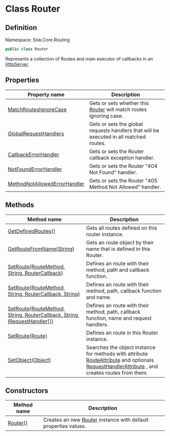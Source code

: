# Class Router

## Definition
Namespace: Sisk.Core.Routing

```csharp
public class Router
```

Represents a collection of Routes and main executor of callbacks in an [HttpServer](/spec/Sisk/Core/Http/HttpServer) .

## Properties

| Property name | Description |
| --- | --- |
| [MatchRoutesIgnoreCase](/spec/Sisk/Core/Routing/Router/MatchRoutesIgnoreCase) | Gets or sets whether this [Router](/spec/Sisk/Core/Routing/Router) will match routes ignoring case. | 
| [GlobalRequestHandlers](/spec/Sisk/Core/Routing/Router/GlobalRequestHandlers) | Gets or sets the global requests handlers that will be executed in all matched routes. | 
| [CallbackErrorHandler](/spec/Sisk/Core/Routing/Router/CallbackErrorHandler) | Gets or sets the Router callback exception handler. | 
| [NotFoundErrorHandler](/spec/Sisk/Core/Routing/Router/NotFoundErrorHandler) | Gets or sets the Router "404 Not Found" handler. | 
| [MethodNotAllowedErrorHandler](/spec/Sisk/Core/Routing/Router/MethodNotAllowedErrorHandler) | Gets or sets the Router "405 Method Not Allowed" handler. | 

## Methods

| Method name | Description |
| --- | --- |
| [GetDefinedRoutes()](/spec/Sisk/Core/Routing/Router/GetDefinedRoutes--) | Gets all routes defined on this router instance. | 
| [GetRouteFromName(String)](/spec/Sisk/Core/Routing/Router/GetRouteFromName--String) | Gets an route object by their name that is defined in this Router. | 
| [SetRoute(RouteMethod, String, RouterCallback)](/spec/Sisk/Core/Routing/Router/SetRoute--RouteMethod-String-RouterCallback) | Defines an route with their method, path and callback function. | 
| [SetRoute(RouteMethod, String, RouterCallback, String)](/spec/Sisk/Core/Routing/Router/SetRoute--RouteMethod-String-RouterCallback-String) | Defines an route with their method, path, callback function and name. | 
| [SetRoute(RouteMethod, String, RouterCallback, String, IRequestHandler[])](/spec/Sisk/Core/Routing/Router/SetRoute--RouteMethod-String-RouterCallback-String-IRequestHandler[]) | Defines an route with their method, path, callback function, name and request handlers. | 
| [SetRoute(Route)](/spec/Sisk/Core/Routing/Router/SetRoute--Route) | Defines an route in this Router instance. | 
| [SetObject(Object)](/spec/Sisk/Core/Routing/Router/SetObject--Object) | Searches the object instance for methods with attribute [RouteAttribute](/spec/Sisk/Core/Routing/RouteAttribute) and optionals [RequestHandlerAttribute](/spec/Sisk/Core/Routing/RequestHandlerAttribute) , and creates routes from them. | 

## Constructors

| Method name | Description |
| --- | --- |
| [Router()](/spec/Sisk/Core/Routing/Router/_ctor--) | Creates an new [Router](/spec/Sisk/Core/Routing/Router) instance with default properties values. | 

